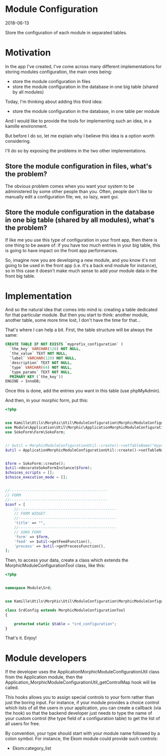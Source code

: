 Module Configuration
=========================
2018-06-13


Store the configuration of each module in separated tables.





Motivation
============
In the app I've created, I've come across many different implementations for storing modules configuration,
the main ones being:

- store the module configuration in files
- store the module configuration in the database in one big table (shared by all modules)


Today, I'm thinking about adding this third idea:

- store the module configuration in the database, in one table per module

And I would like to provide the tools for implementing such an idea, in a kamille environment.


But before I do so, let me explain why I believe this idea is a option worth considering.

I'll do so by exposing the problems in the two other implementations.


Store the module configuration in files, what's the problem?
--------------
The obvious problem comes when you want your system to be administered by some other people than you.
Often, people don't like to manually edit a configuration file; we, so lazy, want gui.



Store the module configuration in the database in one big table (shared by all modules), what's the problem?
----------------
If like me you use this type of configuration in your front app, then there is one thing to be aware of:
if you have too much entries in your big table, this is going to have impact on the front app performances.

So, imagine now you are developing a new module, and you know it's not going to be used in the front app (i.e.
it's a back end module for instance), so in this case it doesn't make much sense to add your module data in the front big table.









Implementation
============
And so the natural idea that comes into mind is: creating a table dedicated for that particular module.
But then you start to think: another module, another table, some more time lost, I don't have the time for that...

That's where I can help a bit.
First, the table structure will be always the same:


```sql
CREATE TABLE IF NOT EXISTS `myprefix_configuration` (
  `the_key` VARCHAR(128) NOT NULL,
  `the_value` TEXT NOT NULL,
  `label` VARCHAR(128) NOT NULL,
  `description` TEXT NOT NULL,
  `type` VARCHAR(64) NOT NULL,
  `type_params` TEXT NOT NULL,
  PRIMARY KEY (`the_key`))
ENGINE = InnoDB;

```


Once this is done, add the entries you want in this table (use phpMyAdmin).


And then, in your morphic form, put this:


```php
<?php


use Kamille\Utils\Morphic\Util\ModuleConfiguration\MorphicModuleConfigurationUtil;
use Module\Application\Util\Morphic\ApplicationMorphicModuleConfigurationUtil;
use SokoForm\Form\SokoForm;


// $util = MorphicModuleConfigurationUtil::create()->setTableName("myprefix_configuration"); // That's the default
$util = ApplicationMorphicModuleConfigurationUtil::create()->setTableName("myprefix_configuration"); // Use this class if you have the Application module installed: this will extend your form controls type choice...


$form = SokoForm::create();
$util->decorateSokoFormInstance($form);
$choices_scripts = [];
$choice_execution_mode = [];


//--------------------------------------------
// FORM
//--------------------------------------------
$conf = [
    //--------------------------------------------
    // FORM WIDGET
    //--------------------------------------------
    'title' => "",
    //--------------------------------------------
    // SOKO FORM
    'form' => $form,
    'feed' => $util->getFeedFunction(),
    'process' => $util->getProcessFunction(),
];


```


  
Then, to access your data, create a class which extends the MorphicModuleConfigurationTool class, like this:

```php
<?php


namespace Module\Srd;


use Kamille\Utils\Morphic\Util\ModuleConfiguration\MorphicModuleConfigurationTool;

class SrdConfig extends MorphicModuleConfigurationTool
{

    protected static $table = "srd_configuration";
}
```
 

That's it.
Enjoy!



Module developers
==========================

If the developer uses the ApplicationMorphicModuleConfigurationUtil class from the Application module,
then the Application_MorphicModuleConfigurationUtil_getControlMap hook will be called.

This hooks allows you to assign special controls to your form rather than just the boring input.
For instance, if your module provides a choice control which lists of all the users in your application,
you can create a callback (via the hook) so that the backend developer just needs to type
the name of your custom control (the type field of a configuration table) to get the
list of all users for free.

By convention, your type should start with your module name followed by a colon symbol.
For instance, the Ekom module could provide such controls:

- Ekom:category_list




